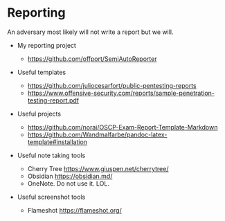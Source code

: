 # Reporting

An adversary most likely will not write a report but we will.

- My reporting project 
  - https://github.com/offport/SemiAutoReporter
  
- Useful templates
  - https://github.com/juliocesarfort/public-pentesting-reports
  - https://www.offensive-security.com/reports/sample-penetration-testing-report.pdf

- Useful projects
  - https://github.com/noraj/OSCP-Exam-Report-Template-Markdown
  - https://github.com/Wandmalfarbe/pandoc-latex-template#installation

- Useful note taking tools
  - Cherry Tree https://www.giuspen.net/cherrytree/
  - Obsidian https://obsidian.md/
  - OneNote. Do not use it. LOL.

- Useful screenshot tools
  - Flameshot https://flameshot.org/
